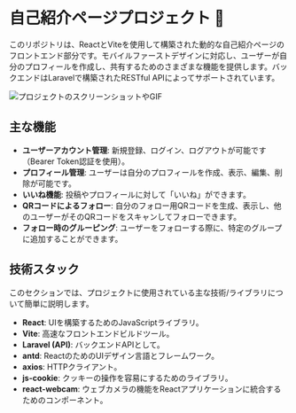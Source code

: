 # 自己紹介ページプロジェクト 🌟

このリポジトリは、ReactとViteを使用して構築された動的な自己紹介ページのフロントエンド部分です。モバイルファーストデザインに対応し、ユーザーが自分のプロフィールを作成し、共有するためのさまざまな機能を提供します。バックエンドはLaravelで構築されたRESTful APIによってサポートされています。

![プロジェクトのスクリーンショットやGIF](画像のURL)

## 主な機能

- **ユーザーアカウント管理**: 新規登録、ログイン、ログアウトが可能です（Bearer Token認証を使用）。
- **プロフィール管理**: ユーザーは自分のプロフィールを作成、表示、編集、削除が可能です。
- **いいね機能**: 投稿やプロフィールに対して「いいね」ができます。
- **QRコードによるフォロー**: 自分のフォロー用QRコードを生成、表示し、他のユーザーがそのQRコードをスキャンしてフォローできます。
- **フォロー時のグルーピング**: ユーザーをフォローする際に、特定のグループに追加することができます。

## 技術スタック

このセクションでは、プロジェクトに使用されている主な技術/ライブラリについて簡単に説明します。

- **React**: UIを構築するためのJavaScriptライブラリ。
- **Vite**: 高速なフロントエンドビルドツール。
- **Laravel (API)**: バックエンドAPIとして。
- **antd**: ReactのためのUIデザイン言語とフレームワーク。
- **axios**: HTTPクライアント。
- **js-cookie**: クッキーの操作を容易にするためのライブラリ。
- **react-webcam**: ウェブカメラの機能をReactアプリケーションに統合するためのコンポーネント。
